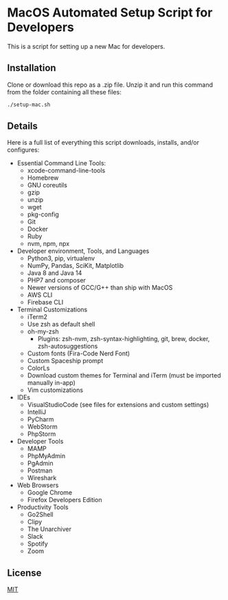 # MacOS Automated Setup Script for Developers

This is a script for setting up a new Mac for developers.

## Installation

Clone or download this repo as a .zip file. Unzip it and run this command from the folder containing all these files:

```bash
./setup-mac.sh
```

## Details

Here is a full list of everything this script downloads, installs, and/or configures:

- Essential Command Line Tools:
    - xcode-command-line-tools
    - Homebrew
    - GNU coreutils
    - gzip
    - unzip
    - wget
    - pkg-config
    - Git
    - Docker
    - Ruby
    - nvm, npm, npx
- Developer environment, Tools, and Languages
    - Python3, pip, virtualenv
    - NumPy, Pandas, SciKit, Matplotlib
    - Java 8 and Java 14
    - PHP7 and composer
    - Newer versions of GCC/G++ than ship with MacOS
    - AWS CLI
    - Firebase CLI
- Terminal Customizations
    - iTerm2
    - Use zsh as default shell
    - oh-my-zsh
        - Plugins: zsh-nvm, zsh-syntax-highlighting, git, brew, docker, zsh-autosuggestions
    - Custom fonts (Fira-Code Nerd Font)
    - Custom Spaceship prompt
    - ColorLs
    - Download custom themes for Terminal and iTerm (must be imported manually in-app)
    - Vim customizations
- IDEs
    - VisualStudioCode (see files for extensions and custom settings)
    - IntelliJ
    - PyCharm
    - WebStorm
    - PhpStorm
- Developer Tools
    - MAMP
    - PhpMyAdmin
    - PgAdmin
    - Postman
    - Wireshark
- Web Browsers
    - Google Chrome
    - Firefox Developers Edition
- Productivity Tools
    - Go2Shell
    - Clipy
    - The Unarchiver
    - Slack
    - Spotify
    - Zoom

## License

[MIT](https://choosealicense.com/licenses/mit/)
